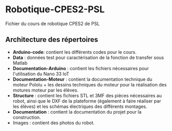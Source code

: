 # Robotique-CPES2-PSL
 Fichier du cours de robotique CPES2 de PSL
 
## Architecture des répertoires
* **Arduino-code**: contient les différents codes pour le cours.
* **Data** : données test pour caractérisation de la fonction de transfer sous Matlab
* **Documentation-Arduino** : contient les fichiers nécessaires pour l'utilisation du Nano 33 IoT
* **Documentation-Moteur** : contient la documentation technique du moteur Pololu +
 les dessins techniques du moteur pour la réalisation des motures moteur par 
 les élèves.
* **Structure** : contient les fichiers STL et 3MF des pièces nécessaires au robot,
 ainsi que le DXF de la plateforme (également à faire réaliser par les élèves) 
 et les schémas électriques des différents montages.
* **Documentation** : contient la documentation du projet pour la construction.
* Images : contient des photos du robot.
